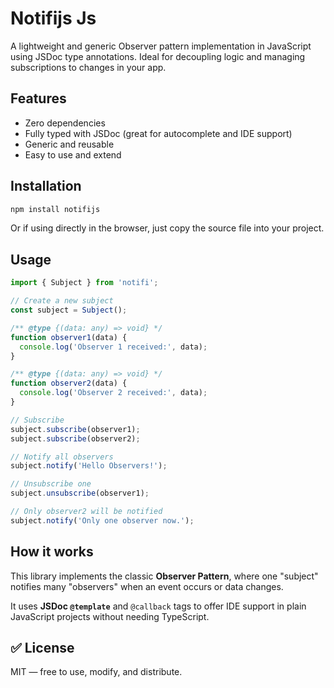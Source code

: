 # Notifijs Js

A lightweight and generic Observer pattern implementation in JavaScript using JSDoc type annotations. Ideal for decoupling logic and managing subscriptions to changes in your app.

## Features

- Zero dependencies
- Fully typed with JSDoc (great for autocomplete and IDE support)
- Generic and reusable
- Easy to use and extend

## Installation

```bash
npm install notifijs
````

Or if using directly in the browser, just copy the source file into your project.

## Usage

```js
import { Subject } from 'notifi';

// Create a new subject
const subject = Subject();

/** @type {(data: any) => void} */
function observer1(data) {
  console.log('Observer 1 received:', data);
}

/** @type {(data: any) => void} */
function observer2(data) {
  console.log('Observer 2 received:', data);
}

// Subscribe
subject.subscribe(observer1);
subject.subscribe(observer2);

// Notify all observers
subject.notify('Hello Observers!');

// Unsubscribe one
subject.unsubscribe(observer1);

// Only observer2 will be notified
subject.notify('Only one observer now.');
```

## How it works

This library implements the classic **Observer Pattern**, where one "subject" notifies many "observers" when an event occurs or data changes.

It uses **JSDoc `@template`** and `@callback` tags to offer IDE support in plain JavaScript projects without needing TypeScript.

## ✅ License

MIT — free to use, modify, and distribute.
